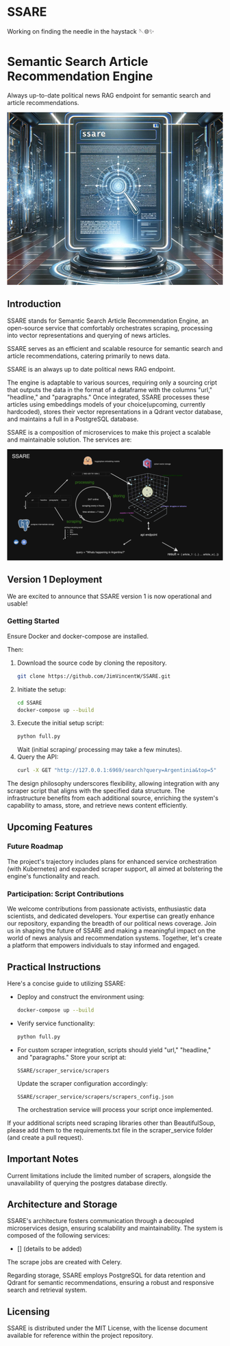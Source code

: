 # SSARE 
Working on finding the needle in the haystack 🪡🌐✨
# Semantic Search Article Recommendation Engine
Always up-to-date political news RAG endpoint for semantic search and article recommendations.

![SSARE](media/banner.jpg)

## Introduction
SSARE stands for Semantic Search Article Recommendation Engine, an open-source service that comfortably orchestrates scraping, processing into vector representations and querying of news articles. 

SSARE serves as an efficient and scalable resource for semantic search and article recommendations, catering primarily to news data.

SSARE is an always up to date political news RAG endpoint.

The engine is adaptable to various sources, requiring only a sourcing cript that outputs the data in the format of a dataframe with the columns "url," "headline," and "paragraphs." Once integrated, SSARE processes these articles using embeddings models of your choice(upcoming, currently hardcoded), stores their vector representations in a Qdrant vector database, and maintains a full in a PostgreSQL database. 

SSARE is a composition of microservices to make this project a scalable and maintainable solution. The services are:

![High Level Architecture](media/ssare_high_level_diagramm_github.png)

## Version 1 Deployment
We are excited to announce that SSARE version 1 is now operational and usable!

### Getting Started
Ensure Docker and docker-compose are installed.

Then:
1. Download the source code by cloning the repository.
    ```bash
    git clone https://github.com/JimVincentW/SSARE.git
    ``` 
2. Initiate the setup:
   ```bash
   cd SSARE
   docker-compose up --build
   ```
3. Execute the initial setup script:
   ```bash
   python full.py
   ```
   Wait (initial scraping/ processing may take a few minutes).
4. Query the API:
   ```bash
   curl -X GET "http://127.0.0.1:6969/search?query=Argentinia&top=5"
   ```

The design philosophy underscores flexibility, allowing integration with any scraper script that aligns with the specified data structure. The infrastructure benefits from each additional source, enriching the system's capability to amass, store, and retrieve news content efficiently.

## Upcoming Features

### Future Roadmap
The project's trajectory includes plans for enhanced service orchestration (with Kubernetes) and expanded scraper support, all aimed at bolstering the engine's functionality and reach.

### Participation: Script Contributions
We welcome contributions from passionate activists, enthusiastic data scientists, and dedicated developers. Your expertise can greatly enhance our repository, expanding the breadth of our political news coverage. Join us in shaping the future of SSARE and making a meaningful impact on the world of news analysis and recommendation systems. Together, let's create a platform that empowers individuals to stay informed and engaged. 

## Practical Instructions
Here's a concise guide to utilizing SSARE:

- Deploy and construct the environment using:
  ```bash
  docker-compose up --build
  ```
- Verify service functionality:
  ```bash
  python full.py
  ```
- For custom scraper integration, scripts should yield "url," "headline," and "paragraphs." Store your script at:
  ```
  SSARE/scraper_service/scrapers
  ```
  Update the scraper configuration accordingly:
  ```
  SSARE/scraper_service/scrapers/scrapers_config.json
  ```
  The orchestration service will process your script once implemented.

If your additional scripts need scraping libraries other than BeautifulSoup, please add them to the requirements.txt file in the scraper_service folder (and create a pull request).

## Important Notes
Current limitations include the limited number of scrapers, alongside the unavailability of querying the postgres database directly.


## Architecture and Storage
SSARE's architecture fosters communication through a decoupled microservices design, ensuring scalability and maintainability. The system is composed of the following services:
- [] (details to be added)

The scrape jobs are created with Celery. 

Regarding storage, SSARE employs PostgreSQL for data retention and Qdrant for semantic recommendations, ensuring a robust and responsive search and retrieval system.

## Licensing
SSARE is distributed under the MIT License, with the license document available for reference within the project repository.
